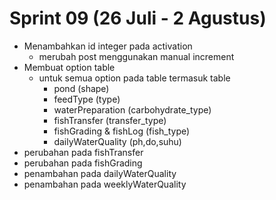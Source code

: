 # Sprint 09 (26 Juli - 2 Agustus)

- Menambahkan id integer pada activation
    - merubah post menggunakan manual increment
- Membuat option table
    - untuk semua option pada table termasuk table
        - pond (shape)
        - feedType (type)
        - waterPreparation (carbohydrate_type)
        - fishTransfer (transfer_type)
        - fishGrading & fishLog (fish_type)
        - dailyWaterQuality (ph,do,suhu)
- perubahan pada fishTransfer
- perubahan pada fishGrading
- penambahan pada dailyWaterQuality
- penambahan pada weeklyWaterQuality

